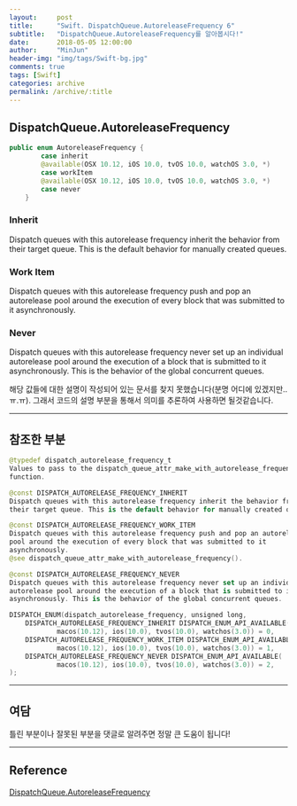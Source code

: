 ```yaml
---
layout:     post
title:      "Swift. DispatchQueue.AutoreleaseFrequency 6"
subtitle:   "DispatchQueue.AutoreleaseFrequency를 알아봅시다!"
date:       2018-05-05 12:00:00
author:     "MinJun"
header-img: "img/tags/Swift-bg.jpg"
comments: true 
tags: [Swift]
categories: archive
permalink: /archive/:title
---
```


## DispatchQueue.AutoreleaseFrequency

```swift
public enum AutoreleaseFrequency {
        case inherit
        @available(OSX 10.12, iOS 10.0, tvOS 10.0, watchOS 3.0, *)
        case workItem
        @available(OSX 10.12, iOS 10.0, tvOS 10.0, watchOS 3.0, *)
        case never
    }
```
 
### Inherit

Dispatch queues with this autorelease frequency inherit the behavior from their target queue. This is the default behavior for manually created queues.

### Work Item 

Dispatch queues with this autorelease frequency push and pop an autorelease pool around the execution of every block that was submitted to it asynchronously.

### Never 

Dispatch queues with this autorelease frequency never set up an individual autorelease pool around the execution of a block that is submitted to it asynchronously. This is the behavior of the global concurrent queues.

해당 값들에 대한 설명이 작성되어 있는 문서를 찾지 못했습니다(분명 어디에 있겠지만..ㅠ.ㅠ). 그래서 코드의 설명 부분을 통해서 의미를 추론하여 사용하면 될것같습니다.

---

## 참조한 부분

```swift
@typedef dispatch_autorelease_frequency_t
Values to pass to the dispatch_queue_attr_make_with_autorelease_frequency()
function.

@const DISPATCH_AUTORELEASE_FREQUENCY_INHERIT
Dispatch queues with this autorelease frequency inherit the behavior from
their target queue. This is the default behavior for manually created queues.

@const DISPATCH_AUTORELEASE_FREQUENCY_WORK_ITEM
Dispatch queues with this autorelease frequency push and pop an autorelease
pool around the execution of every block that was submitted to it
asynchronously.
@see dispatch_queue_attr_make_with_autorelease_frequency().

@const DISPATCH_AUTORELEASE_FREQUENCY_NEVER
Dispatch queues with this autorelease frequency never set up an individual
autorelease pool around the execution of a block that is submitted to it
asynchronously. This is the behavior of the global concurrent queues.

DISPATCH_ENUM(dispatch_autorelease_frequency, unsigned long,
	DISPATCH_AUTORELEASE_FREQUENCY_INHERIT DISPATCH_ENUM_API_AVAILABLE(
			macos(10.12), ios(10.0), tvos(10.0), watchos(3.0)) = 0,
	DISPATCH_AUTORELEASE_FREQUENCY_WORK_ITEM DISPATCH_ENUM_API_AVAILABLE(
			macos(10.12), ios(10.0), tvos(10.0), watchos(3.0)) = 1,
	DISPATCH_AUTORELEASE_FREQUENCY_NEVER DISPATCH_ENUM_API_AVAILABLE(
			macos(10.12), ios(10.0), tvos(10.0), watchos(3.0)) = 2,
);
```

---

## 여담

틀린 부분이나 잘못된 부분을 댓글로 알려주면 정말 큰 도움이 됩니다!

---


## Reference 

[DispatchQueue.AutoreleaseFrequency](https://developer.apple.com/documentation/dispatch/dispatchqueue.autoreleasefrequency)<br>

